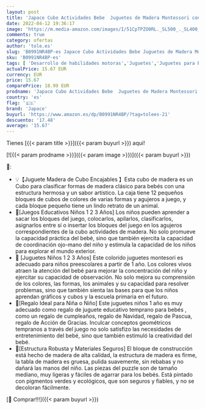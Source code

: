 ```yaml
---
layout: post
title: 'Japace Cubo Actividades Bebe  Juguetes de Madera Montessori con 12 Bloques de Forma Geométrica Rompecabezas Cubos Aprendizaje Temprano Juego Educativo Regalos para Niños Niñas 1 2 3 Años'
date: 2022-04-12 19:36:17
image: 'https://m.media-amazon.com/images/I/51CpTPZO0RL._SL500_._SL400_.jpg'
comments: true
category: ofertas
author: 'tole.es'
slug: 'B0991NR4BP-es Japace Cubo Actividades Bebe Juguetes de Madera Montessori...'
sku: 'B0991NR4BP-es'
tags: [ 'Desarrollo de habilidades motoras','Juguetes','Juguetes para Bebés y primera infancia','Juguetes y juegos','bebe','japace', ]
actualPrice: 15.67 EUR
currency: EUR
price: 15.67
comparePrice: 18.99 EUR
prodname: 'Japace Cubo Actividades Bebe  Juguetes de Madera Montessori con 12 Bloques de Forma Geométrica Rompecabezas Cubos Aprendizaje Temprano Juego Educativo Regalos para Niños Niñas 1 2 3 Años'
country: 'es'
flag: '🇪🇸'
brand: 'Japace'
buyurl: 'https://www.amazon.es/dp/B0991NR4BP/?tag=tolees-21'
descuento: '17.48'
average: '15.67'
---
```


Tienes [{{< param title >}}]({{< param buyurl >}}) aqui!

[![{{< param prodname >}}]({{< param image >}})]({{< param buyurl >}})

🔎:

- 💡【Juguete Madera de Cubo Encajables 】Esta cubo de madera es un Cubo para clasificar formas de madera clásico para bebés con una estructura hermosa y un sabor artístico. La caja tiene 12 pequeños bloques de cubos de colores de varias formas y agujeros a juego, y cada bloque pequeño tiene un lindo retrato de un animal.
- 🦚[Juegos Educativos Niños 1 2 3 Años] Los niños pueden aprender a sacar los bloques del juego, colocarlos, apilarlos, clasificarlos, asignarlos entre sí o insertar los bloques del juego en los agujeros correspondientes de la cubo actividades de madera. No solo promueve la capacidad práctica del bebé, sino que también ejercita la capacidad de coordinación ojo-mano del niño y estimula la capacidad de los niños para explorar el mundo exterior.
- 🎲 [Juguetes Niños 1 2 3 Años] Este colorido juguetes montesori es adecuado para niños preescolares a partir de 1 año. Los colores vivos atraen la atención del bebé para mejorar la concentración del niño y ejercitar su capacidad de observación. No solo mejora su comprensión de los colores, las formas, los animales y su capacidad para resolver problemas, sino que también sienta las bases para que los niños aprendan gráficos y cubos y la escuela primaria en el futuro.
- 🎁[Regalo Ideal para Niña o Niño] Este juguetes niños 1 año es muy adecuado como regalo de juguete educativo temprano para bebés , como un regalo de cumpleaños, regalo de Navidad, regalo de Pascua, regalo de Acción de Gracias. Inculcar conceptos geométricos tempranos a través del juego no solo satisfizo las necesidades de entretenimiento del bebé, sino que también estimuló la creatividad del bebé.
- 🐠[Estructura Robusta y Materiales Seguros] El bloque de construcción está hecho de madera de alta calidad, la estructura de madera es firme, la tabla de madera es gruesa, pulida suavemente, sin rebabas y no dañará las manos del niño. Las piezas del puzzle son de tamaño mediano, muy ligeras y fáciles de agarrar para los bebés. Está pintado con pigmentos verdes y ecológicos, que son seguros y fiables, y no se decoloran fácilmente.

[🛒 Comprar!!!]({{< param buyurl >}})

